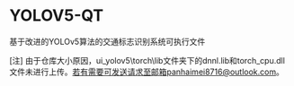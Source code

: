 # YOLOV5-QT
基于改进的YOLOv5算法的交通标志识别系统可执行文件

[注] 由于仓库大小原因，ui_yolov5\torch\lib文件夹下的dnnl.lib和torch_cpu.dll文件未进行上传。若有需要可发送请求至邮箱panhaimei8716@outlook.com。
